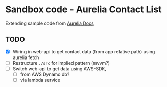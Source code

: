 # Sandbox code - Aurelia Contact List
Extending sample code from [Aurelia Docs](http://aurelia.io/hub.html#/doc/article/aurelia/framework/latest/contact-manager-tutorial/1)
## TODO

- [x] Wiring in web-api to get contact data (from app relative path) using aurelia fetch
- [ ] Restructure `./src` for implied pattern (mvvm?)
- [ ] Switch web-api to get data using AWS-SDK, 
  - [ ] from AWS Dynamo db?
  - [ ] via lambda service
